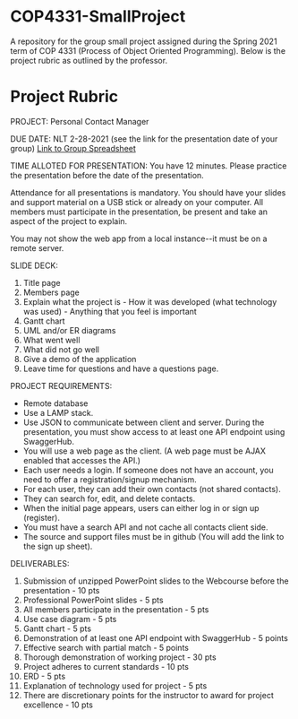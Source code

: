 # COP4331-SmallProject
A repository for the group small project assigned during the Spring 2021 term of COP 4331 (Process of Object Oriented Programming). Below is the project rubric as outlined by the professor. 

# Project Rubric

PROJECT: Personal Contact Manager

DUE DATE: NLT 2-28-2021 (see the link for the presentation date of your group) [Link to Group Spreadsheet](https://docs.google.com/spreadsheets/d/15XarPrWkaLct_rm1bao9B1YRmv2zrcldQ2_NlUJbGkw/edit?usp=sharing)

TIME ALLOTED FOR PRESENTATION: You have 12 minutes. Please practice the presentation before the date of the presentation.

Attendance for all presentations is mandatory. You should have your slides and support material on a USB stick or already on your computer. All members must participate in the presentation, be present and take an aspect of the project to explain.

You may not show the web app from a local instance--it must be on a remote server.

SLIDE DECK: 
  1. Title page 
  2. Members page
  3. Explain what the project is
    - How it was developed (what technology was used)
    - Anything that you feel is important
  4. Gantt chart
  5. UML and/or ER diagrams 
  6. What went well 
  7. What did not go well
  8. Give a demo of the application
  9. Leave time for questions and have a questions page.

PROJECT REQUIREMENTS:
  * Remote database
  * Use a LAMP stack.
  * Use JSON to communicate between client and server. During the presentation, you must show access to at least one API endpoint using SwaggerHub.
  * You will use a web page as the client. (A web page must be AJAX enabled that accesses the API.)
  * Each user needs a login. If someone does not have an account, you need to offer a registration/signup mechanism. 
  * For each user, they can add their own contacts (not shared contacts). 
  * They can search for, edit, and delete contacts. 
  * When the initial page appears, users can either log in or sign up (register).
  * You must have a search API and not cache all contacts client side.
  * The source and support files must be in github (You will add the link to the sign up sheet).

DELIVERABLES:
  1. Submission of unzipped PowerPoint slides to the Webcourse before the presentation - 10 pts
  2. Professional PowerPoint slides - 5 pts
  3. All members participate in the presentation - 5 pts
  4. Use case diagram - 5 pts
  5. Gantt chart - 5 pts
  6. Demonstration of at least one API endpoint with SwaggerHub - 5 points
  7. Effective search with partial match - 5 points
  8. Thorough demonstration of working project - 30 pts
  9. Project adheres to current standards - 10 pts
  10. ERD - 5 pts
  11. Explanation of technology used for project - 5 pts
  12. There are discretionary points for the instructor to award for project excellence - 10 pts
  
